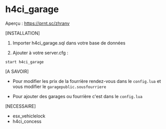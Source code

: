 # h4ci_garage

Aperçu : https://prnt.sc/zhranv

[INSTALLATION]

1) Importer h4ci_garage.sql dans votre base de données

2) Ajouter à votre server.cfg :

```
start h4ci_garage
```

[A SAVOIR]

* Pour modifier les prix de la fourrière rendez-vous dans le ``config.lua`` et vous modifier le ``garagepublic.sousfourriere``


* Pour ajouter des garages ou fourrière c'est dans le ``config.lua`` 



[NECESSAIRE]

* esx_vehiclelock
* h4ci_concess